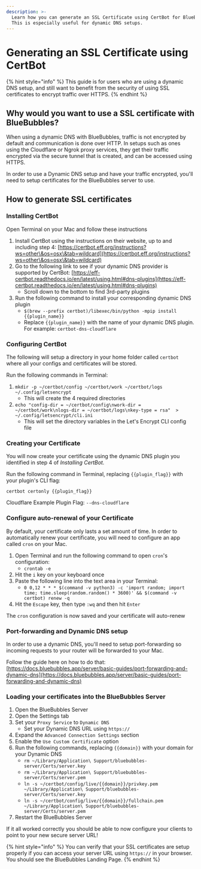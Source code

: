 ```yaml
---
description: >-
  Learn how you can generate an SSL Certificate using CertBot for BlueBubbles.
  This is especially useful for dynamic DNS setups.
---
```


# Generating an SSL Certificate using CertBot

{% hint style="info" %}
This guide is for users who are using a dynamic DNS setup, and still want to benefit from the security of using SSL certificates to encrypt traffic over HTTPS.&#x20;
{% endhint %}

## Why would you want to use a SSL certificate with BlueBubbles?

When using a dynamic DNS with BlueBubbles, traffic is not encrypted by default and communication is done over HTTP. In setups such as ones using the Cloudflare or Ngrok proxy services, they get their traffic encrypted via the secure tunnel that is created, and can be accessed using HTTPS.

In order to use a Dynamic DNS setup and have your traffic encrypted, you'll need to setup certificates for the BlueBubbles server to use.

## How to generate SSL certificates

### Installing CertBot

Open Terminal on your Mac and follow these instructions

1. Install CertBot using the instructions on their website, up to and including step 4: [https://certbot.eff.org/instructions?ws=other\&os=osx\&tab=wildcard](https://certbot.eff.org/instructions?ws=other\&os=osx\&tab=wildcard)
2. Go to the following link to see if your dynamic DNS provider is supported by CertBot: [https://eff-certbot.readthedocs.io/en/latest/using.html#dns-plugins](https://eff-certbot.readthedocs.io/en/latest/using.html#dns-plugins)
   * Scroll down to the bottom to find 3rd-party plugins
3. Run the following command to install your corresponding dynamic DNS plugin
   * `$(brew --prefix certbot)/libexec/bin/python -mpip install {{plugin_name}}`
   * Replace `{{plugin_name}}` with the name of your dynamic DNS plugin. For example: `certbot-dns-cloudflare`

### Configuring CertBot

The following will setup a directory in your home folder called `certbot` where all your configs and certificates will be stored.

Run the following commands in Terminal:

1. `mkdir -p ~/certbot/config ~/certbot/work ~/certbot/logs ~/.config/letsencrypt`
   * This will create the 4 required directories
2. `echo "config-dir = ~/certbot/config\nwork-dir = ~/certbot/work\nlogs-dir = ~/certbot/logs\nkey-type = rsa"  > ~/.config/letsencrypt/cli.ini`
   * This will set the directory variables in the Let's Encrypt CLI config file

### Creating your Certificate

You will now create your certificate using the dynamic DNS plugin you identified in step 4 of _Installing CertBot._

Run the following command in Terminal, replacing `{{plugin_flag}}` with your plugin's CLI flag:

`certbot certonly {{plugin_flag}}`

Cloudflare Example Plugin Flag: `--dns-cloudflare`

### Configure auto-renewal of your Certificate

By default, your certificate only lasts a set amount of time. In order to automatically renew your certificate, you will need to configure an app called `cron` on your Mac.

1. Open Terminal and run the following command to open `cron`'s configuration:
   * `crontab -e`
2. Hit the `i` key on your keyboard once
3. Paste the following line into the text area in your Terminal:
   * `0 0,12 * * * $(command -v python3) -c 'import random; import time; time.sleep(random.random() * 3600)' && $(command -v certbot) renew -q`
4. Hit the `Escape` key, then type `:wq` and then hit `Enter`

The `cron` configuration is now saved and your certificate will auto-renew

### Port-forwarding and Dynamic DNS setup

In order to use a dynamic DNS, you'll need to setup port-forwarding so incoming requests to your router will be forwarded to your Mac.

Follow the guide here on how to do that: [https://docs.bluebubbles.app/server/basic-guides/port-forwarding-and-dynamic-dns](https://docs.bluebubbles.app/server/basic-guides/port-forwarding-and-dynamic-dns)

### Loading your certificates into the BlueBubbles Server

1. Open the BlueBubbles Server
2. Open the Settings tab
3. Set your `Proxy Service` to `Dynamic DNS`
   * Set your Dynamic DNS URL using `https://`
4. Expand the `Advanced Connection Settings` section
5. Enable the `Use Custom Certificate` option
6. Run the following commands, replacing `{{domain}}` with your domain for your Dynamic DNS
   * `rm ~/Library/Application\ Support/bluebubbles-server/Certs/server.key`
   * `rm ~/Library/Application\ Support/bluebubbles-server/Certs/server.pem`
   * `ln -s ~/certbot/config/live/{{domain}}/privkey.pem ~/Library/Application\ Support/bluebubbles-server/Certs/server.key`
   * `ln -s ~/certbot/config/live/{{domain}}/fullchain.pem ~/Library/Application\ Support/bluebubbles-server/Certs/server.pem`
7. Restart the BlueBubbles Server

If it all worked correctly you should be able to now configure your clients to point to your new secure server URL!

{% hint style="info" %}
You can verify that your SSL certificates are setup properly if you can access your server URL using `https://` in your browser. You should see the BlueBubbles Landing Page.
{% endhint %}
